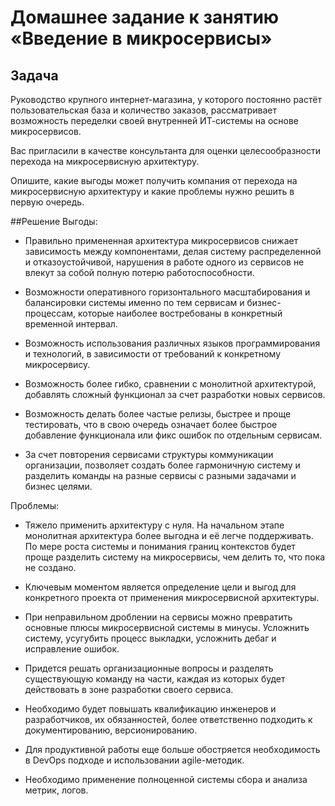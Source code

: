 # Домашнее задание к занятию «Введение в микросервисы»

## Задача

Руководство крупного интернет-магазина, у которого постоянно растёт пользовательская база и количество заказов, рассматривает возможность переделки своей внутренней   ИТ-системы на основе микросервисов. 

Вас пригласили в качестве консультанта для оценки целесообразности перехода на микросервисную архитектуру. 

Опишите, какие выгоды может получить компания от перехода на микросервисную архитектуру и какие проблемы нужно решить в первую очередь.


##Решение
Выгоды:

* Правильно примененная архитектура микросервисов снижает зависимость между компонентами, делая систему распределенной и отказоустойчивой, нарушения в работе одного из сервисов не влекут за собой полную потерю работоспособности.

* Возможности оперативного горизонтального масштабирования и балансировки системы именно по тем сервисам и бизнес-процессам, которые наиболее востребованы в конкретный временной интервал. 

* Возможность использования различных языков программирования и технологий, в зависимости от требований к конкретному микросервису.

* Возможность более гибко, сравнении с монолитной архитектурой, добавлять сложный функционал за счет разработки новых сервисов.

* Возможность делать более частые релизы, быстрее и проще тестировать, что в свою очередь означает более быстрое добавление функционала или фикс ошибок по отдельным сервисам.

* За счет повторения сервисами структуры коммуникации организации, позволяет создать более гармоничную систему и разделить команды на разные сервисы с разными задачами и бизнес целями.

Проблемы:

* Тяжело применить архитектуру с нуля. На начальном этапе монолитная архитектура более выгодна и её легче поддерживать. По мере роста системы и понимания границ контекстов будет проще разделить систему на микросервисы, чем делить то, что пока не создано.

* Ключевым моментом является определение цели и выгод для конкретного проекта от применения микросервисной архитектуры.

* При неправильном дроблении на сервисы можно превратить основные плюсы микросервисной системы в минусы. Усложнить систему, усугубить процесс выкладки, усложнить дебаг и исправление ошибок.

* Придется решать организационные вопросы и разделять существующую команду на части, каждая из которых будет действовать в зоне разработки своего сервиса.

* Необходимо будет повышать квалификацию инженеров и разработчиков, их обязанностей, более ответственно подходить к документированию, версионированию.

* Для продуктивной работы еще больше обостряется необходимость в DevOps подходе и использовании agile-методик.

* Необходимо применение полноценной системы сбора и анализа метрик, логов.